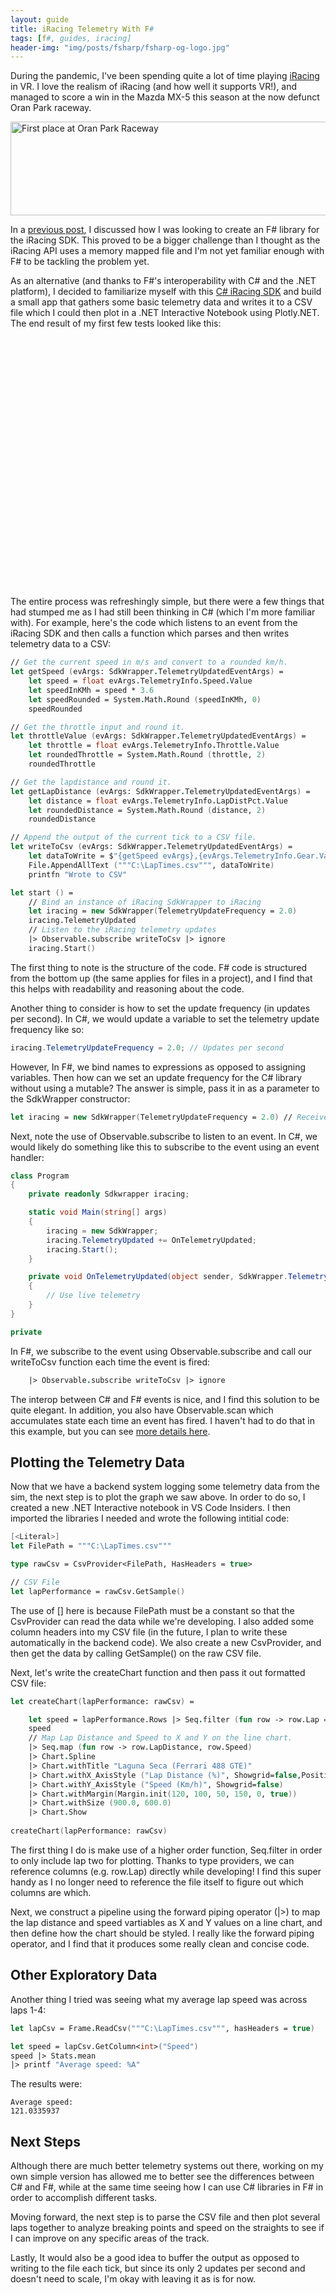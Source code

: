 ```yaml
---
layout: guide
title: iRacing Telemetry With F#
tags: [f#, guides, iracing]
header-img: "img/posts/fsharp/fsharp-og-logo.jpg"
---
```


During the pandemic, I've been spending quite a lot of time playing [iRacing](https://iracing.com) in VR. I love the realism of iRacing (and how well it supports VR!), and managed to score a win in the Mazda MX-5 this season at the now defunct Oran Park raceway. 

<img src="/img/posts/race-result-mazda.png" width="600" height="150" alt="First place at Oran Park Raceway">

In a [previous post](https://markjames.dev/2021-01-08-writing-an-iracing-sdk-implementation-fsharp/), I discussed how I was looking to create an F# library for the iRacing SDK. This proved to be a bigger challenge than I thought as the iRacing API uses a memory mapped file and I'm not yet familiar enough with F# to be tackling the problem yet.

As an alternative (and thanks to F#'s interoperability with C# and the .NET platform), I decided to familiarize myself with this [C# iRacing SDK](https://github.com/NickThissen/iRacingSdkWrapper) and build a small app that gathers some basic telemetry data and writes it to a CSV file which I could then plot in a .NET Interactive Notebook using Plotly.NET. The end result of my first few tests looked like this:

<html>
    <head>
        <!-- Plotly.js -->
        <meta http-equiv="X-UA-Compatible" content="IE=11" >
        <script src="https://cdn.plot.ly/plotly-latest.min.js"></script>
        <style>
        .container {
          padding-right: 25px;
          padding-left: 25px;
          margin-right: 0 auto;
          margin-left: 0 auto;
        }
        @media (min-width: 768px) {
          .container {
            width: 750px;
          }
        }
        @media (min-width: 992px) {
          .container {
            width: 970px;
          }
        }
        @media (min-width: 1200px) {
          .container {
            width: 1170px;
          }
        }
        </style>
    </head>
    <body>
      <div id="1d85c69c-3180-48f2-8b8b-8545f7525e05" style="width: 750px; height: 400px;"><!-- Plotly chart will be drawn inside this DIV --></div>
<script type="text/javascript">

            var renderPlotly_1d85c69c318048f28b8b8545f7525e05 = function() {
            var fsharpPlotlyRequire = requirejs.config({context:'fsharp-plotly',paths:{plotly:'https://cdn.plot.ly/plotly-latest.min'}}) || require;
            fsharpPlotlyRequire(['plotly'], function(Plotly) {

            var data = [{"type":"scatter","x":[0.0,0.01,0.02,0.03,0.03,0.04,0.05,0.06,0.07,0.08,0.09,0.09,0.1,0.11,0.11,0.12,0.12,0.13,0.13,0.13,0.14,0.14,0.14,0.15,0.15,0.15,0.16,0.16,0.17,0.17,0.18,0.18,0.19,0.19,0.2,0.21,0.21,0.22,0.22,0.23,0.23,0.23,0.24,0.24,0.25,0.26,0.26,0.27,0.27,0.28,0.29,0.29,0.3,0.3,0.31,0.31,0.32,0.33,0.33,0.34,0.35,0.36,0.36,0.37,0.38,0.39,0.4,0.4,0.41,0.42,0.42,0.42,0.43,0.43,0.44,0.45,0.45,0.46,0.46,0.47,0.48,0.48,0.49,0.5,0.5,0.51,0.52,0.53,0.53,0.54,0.54,0.55,0.55,0.56,0.57,0.57,0.58,0.59,0.59,0.6,0.61,0.62,0.62,0.63,0.64,0.65,0.66,0.66],"y":[193,197,200,203,206,210,213,217,220,224,211,188,167,147,127,105,90,88,85,82,88,96,98,93,89,84,88,102,114,123,132,141,149,154,150,145,131,124,119,114,114,119,126,136,144,151,158,159,144,141,139,138,138,145,152,159,166,172,178,184,188,193,197,202,206,209,188,161,132,121,117,116,120,125,131,137,143,150,156,163,168,173,178,183,186,189,171,148,140,137,139,146,153,159,165,170,174,178,181,183,186,189,193,196,199,196,174,152],"mode":"lines","line":{"width":{},"shape":"spline"},"marker":{}}];
            var layout = {"title":"Laguna Seca (Ferrari 488 GTE)","xaxis":{"title":"Lap Distance (%)","showgrid":false,"position":200.0},"yaxis":{"title":"Speed (Km/h)","showgrid":false},"width":750.0,"height":400.0};
            var config = {};
            Plotly.newPlot('1d85c69c-3180-48f2-8b8b-8545f7525e05', data, layout, config);
});
            };
            if ((typeof(requirejs) !==  typeof(Function)) || (typeof(requirejs.config) !== typeof(Function))) {
                var script = document.createElement("script");
                script.setAttribute("src", "https://cdnjs.cloudflare.com/ajax/libs/require.js/2.3.6/require.min.js");
                script.onload = function(){
                    renderPlotly_1d85c69c318048f28b8b8545f7525e05();
                };
                document.getElementsByTagName("head")[0].appendChild(script);
            }
            else {
                renderPlotly_1d85c69c318048f28b8b8545f7525e05();
            }
</script>
    </body>
</html>

The entire process was refreshingly simple, but there were a few things that had stumped me as I had still been thinking in C# (which I'm more familiar with). For example, here's the code which listens to an event from the iRacing SDK and then calls a function which parses and then writes telemetry data to a CSV: 

```fsharp
// Get the current speed in m/s and convert to a rounded km/h.
let getSpeed (evArgs: SdkWrapper.TelemetryUpdatedEventArgs) =
    let speed = float evArgs.TelemetryInfo.Speed.Value
    let speedInKMh = speed * 3.6
    let speedRounded = System.Math.Round (speedInKMh, 0) 
    speedRounded

// Get the throttle input and round it.
let throttleValue (evArgs: SdkWrapper.TelemetryUpdatedEventArgs) =
    let throttle = float evArgs.TelemetryInfo.Throttle.Value
    let roundedThrottle = System.Math.Round (throttle, 2)
    roundedThrottle

// Get the lapdistance and round it.
let getLapDistance (evArgs: SdkWrapper.TelemetryUpdatedEventArgs) =
    let distance = float evArgs.TelemetryInfo.LapDistPct.Value
    let roundedDistance = System.Math.Round (distance, 2)
    roundedDistance

// Append the output of the current tick to a CSV file.
let writeToCsv (evArgs: SdkWrapper.TelemetryUpdatedEventArgs) =
    let dataToWrite = $"{getSpeed evArgs},{evArgs.TelemetryInfo.Gear.Value},{throttleValue evArgs},{evArgs.TelemetryInfo.Lap.Value},{getLapDistance evArgs}\n"
    File.AppendAllText ("""C:\LapTimes.csv""", dataToWrite)
    printfn "Wrote to CSV"

let start () =
    // Bind an instance of iRacing SdkWrapper to iRacing
    let iracing = new SdkWrapper(TelemetryUpdateFrequency = 2.0)
    iracing.TelemetryUpdated
    // Listen to the iRacing telemetry updates
    |> Observable.subscribe writeToCsv |> ignore
    iracing.Start()
```
The first thing to note is the structure of the code. F# code is structured from the bottom up (the same applies for files in a project), and I find that this helps with readability and reasoning about the code.

Another thing to consider is how to set the update frequency (in updates per second). In C#, we would update a variable to set the telemetry update frequency like so:
```csharp
iracing.TelemetryUpdateFrequency = 2.0; // Updates per second
```
However, In F#, we bind names to expressions as opposed to assigning variables. Then how can we set an update frequency for the C# library without using a mutable? The answer is simple, pass it in as a parameter to the SdkWrapper constructor:

```fsharp
let iracing = new SdkWrapper(TelemetryUpdateFrequency = 2.0) // Receive events at a rate of two updates/sec.
```

Next, note the use of Observable.subscribe to listen to an event. In C#, we would likely do something like this to subscribe to the event using an event handler:

```csharp
class Program 
{
    private readonly Sdkwrapper iracing;

    static void Main(string[] args)
    {    
        iracing = new SdkWrapper;
        iracing.TelemetryUpdated += OnTelemetryUpdated;
        iracing.Start();
    }

    private void OnTelemetryUpdated(object sender, SdkWrapper.TelemetryUpdatedEventArgs e)
    {
        // Use live telemetry
    }
}

private 
```

In F#, we subscribe to the event using Observable.subscribe and call our writeToCsv function each time the event is fired:
```fsharp
    |> Observable.subscribe writeToCsv |> ignore
```

The interop between C# and F# events is nice, and I find this solution to be quite elegant. In addition, you also have Observable.scan which accumulates state each time an event has fired. I haven't had to do that in this example, but you can see [more details here](https://fsharpforfunandprofit.com/posts/concurrency-reactive/).

## Plotting the Telemetry Data

Now that we have a backend system logging some telemetry data from the sim, the next step is to plot the graph we saw above. In order to do so, I created a new .NET Interactive notebook in VS Code Insiders. I then imported the libraries I needed and wrote the following intitial code:
```fsharp
[<Literal>]
let FilePath = """C:\LapTimes.csv"""

type rawCsv = CsvProvider<FilePath, HasHeaders = true>

// CSV File
let lapPerformance = rawCsv.GetSample()
```
The use of [<Literal>] here is because FilePath must be a constant so that the CsvProvider can read the data while we're developing. I also added some column headers into my CSV file (in the future, I plan to write these automatically in the backend code). We also create a new CsvProvider, and then get the data by calling GetSample() on the raw CSV file.

Next, let's write the createChart function and then pass it out formatted CSV file:

```fsharp
let createChart(lapPerformance: rawCsv) = 

    let speed = lapPerformance.Rows |> Seq.filter (fun row -> row.Lap = 2 )
    speed
    // Map Lap Distance and Speed to X and Y on the line chart.
    |> Seq.map (fun row -> row.LapDistance, row.Speed) 
    |> Chart.Spline
    |> Chart.withTitle "Laguna Seca (Ferrari 488 GTE)"
    |> Chart.withX_AxisStyle ("Lap Distance (%)", Showgrid=false,Position=200.0)
    |> Chart.withY_AxisStyle ("Speed (Km/h)", Showgrid=false)
    |> Chart.withMargin(Margin.init(120, 100, 50, 150, 0, true))
    |> Chart.withSize (900.0, 600.0)
    |> Chart.Show
    
createChart(lapPerformance: rawCsv) 
```
The first thing I do is make use of a higher order function, Seq.filter in order to only include lap two for plotting. Thanks to type providers, we can reference columns (e.g. row.Lap) directly while developing! I find this super handy as I no longer need to reference the file itself to figure out which columns are which.

Next, we construct a pipeline using the forward piping operator (\|\>\) to map the lap distance and speed vartiables as X and Y values on a line chart, and then define how the chart should be styled. I really like the forward piping operator, and I find that it produces some really clean and concise code.

## Other Exploratory Data

Another thing I tried was seeing what my average lap speed was across laps 1-4:

```fsharp
let lapCsv = Frame.ReadCsv("""C:\LapTimes.csv""", hasHeaders = true)

let speed = lapCsv.GetColumn<int>("Speed")
speed |> Stats.mean
|> printf "Average speed: %A"
```

The results were:
```
Average speed:
121.0335937
```
## Next Steps

Although there are much better telemetry systems out there, working on my own simple version has allowed me to better see the differences between C# and F#, while at the same time seeing how I can use C# libraries in F# in order to accomplish different tasks.

Moving forward, the next step is to parse the CSV file and then plot several laps together to analyze breaking points and speed on the straights to see if I can improve on any specific areas of the track.

Lastly, It would also be a good idea to buffer the output as opposed to writing to the file each tick, but since its only 2 updates per second and doesn't need to scale, I'm okay with leaving it as is for now.